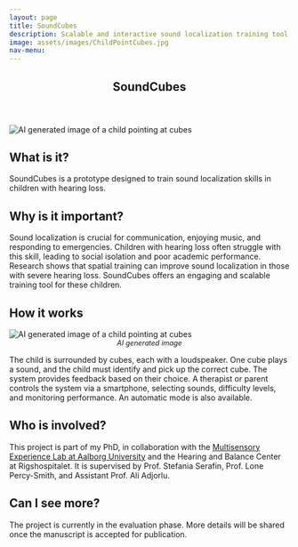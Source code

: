 ```yaml
---
layout: page
title: SoundCubes
description: Scalable and interactive sound localization training tool
image: assets/images/ChildPointCubes.jpg
nav-menu: 
---
```


<!-- Main -->
<div id="main" class="alt">

<!-- One -->
<section id="one">
	<div class="inner">
		<header class="major">
			<h1>SoundCubes</h1>
		</header>

<span class="image main"><img src="{% link assets/images/ChildPointCubes.jpg %}" alt="AI generated image of a child pointing at cubes"/></span>

<!-- Content -->
<h2>What is it?</h2>
<p>SoundCubes is a prototype designed to train sound localization skills in children with hearing loss.</p>

<h2>Why is it important?</h2>
<p>Sound localization is crucial for communication, enjoying music, and responding to emergencies. Children with hearing loss often struggle with this skill, leading to social isolation and poor academic performance. Research shows that spatial training can improve sound localization in those with severe hearing loss. SoundCubes offers an engaging and scalable training tool for these children.</p>

<h2>How it works</h2>
<p><span class="image right"><img src="{% link assets/images/ChildPointCubes.jpg %}" alt="AI generated image of a child pointing at cubes"/><br><em style="display: block; text-align: center; font-size: 0.9em;">AI generated image</em></span></p>
<p>The child is surrounded by cubes, each with a loudspeaker. One cube plays a sound, and the child must identify and pick up the correct cube. The system provides feedback based on their choice. A therapist or parent controls the system via a smartphone, selecting sounds, difficulty levels, and monitoring performance. An automatic mode is also available.</p>

<h2>Who is involved?</h2>
<p>This project is part of my PhD, in collaboration with the <a href="https://melcph.create.aau.dk">Multisensory Experience Lab at Aalborg University</a> and the Hearing and Balance Center at Rigshospitalet. It is supervised by Prof. Stefania Serafin, Prof. Lone Percy-Smith, and Assistant Prof. Ali Adjorlu.</p>

<h2>Can I see more?</h2>
<p>The project is currently in the evaluation phase. More details will be shared once the manuscript is accepted for publication.</p>